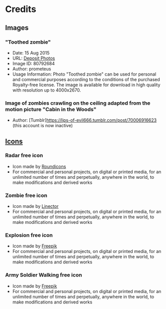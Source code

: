 
# Credits 

## Images
### "Toothed zombie"
- Date: 15 Aug 2015
- URL: [Deposit Photos](https://ru.depositphotos.com/80792684/stock-photo-toothy-zombie.html)
- Image ID: 80792684
- Author: prometeus
- Usage Information: Photo "Toothed zombie" can be used for personal and commercial purposes according to the conditions of the purchased Royalty-free license. The image is available for download in high quality with resolution up to 4000x2670.
### Image of zombies crawling on the ceiling adapted from the motion picture "Cabin in the Woods"
- Author: [Tumblr]https://lips-of-evil666.tumblr.com/post/70006916623 (this account is now inactive)

## [Icons](https://www.flaticon.com/)
### Radar free icon
- Icon made by [Roundicons](https://www.flaticon.com/authors/roundicons)
- For commercial and personal projects, on digital or printed media, for an unlimited number of times and perpetually, anywhere in the world, to make modifications and derived works
### Zombie free icon
- Icon made by [Linector](https://www.flaticon.com/authors/linector)
- For commercial and personal projects, on digital or printed media, for an unlimited number of times and perpetually, anywhere in the world, to make modifications and derived works
### Explosion free icon
- Icon made by [Freepik](https://www.freepik.com)
- For commercial and personal projects, on digital or printed media, for an unlimited number of times and perpetually, anywhere in the world, to make modifications and derived works
### Army Soldier Walking free icon
- Icon made by [Freepik](https://www.freepik.com)
- For commercial and personal projects, on digital or printed media, for an unlimited number of times and perpetually, anywhere in the world, to make modifications and derived works


